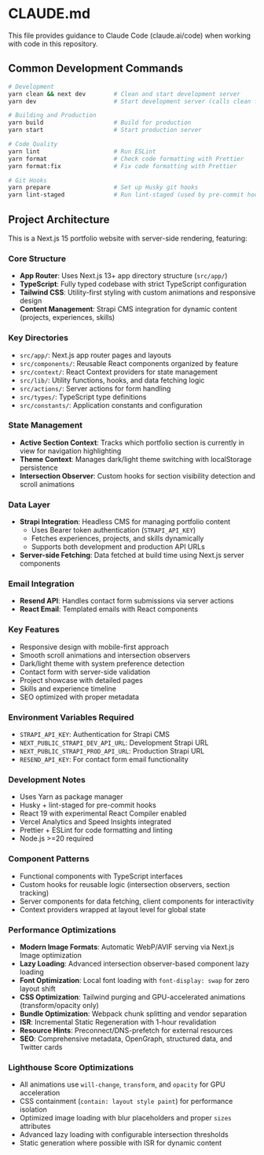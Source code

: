 # CLAUDE.md

This file provides guidance to Claude Code (claude.ai/code) when working with code in this repository.

## Common Development Commands

```bash
# Development
yarn clean && next dev        # Clean and start development server
yarn dev                      # Start development server (calls clean first)

# Building and Production
yarn build                    # Build for production
yarn start                    # Start production server

# Code Quality
yarn lint                     # Run ESLint
yarn format                   # Check code formatting with Prettier
yarn format:fix               # Fix code formatting with Prettier

# Git Hooks
yarn prepare                  # Set up Husky git hooks
yarn lint-staged              # Run lint-staged (used by pre-commit hook)
```

## Project Architecture

This is a Next.js 15 portfolio website with server-side rendering, featuring:

### Core Structure

- **App Router**: Uses Next.js 13+ app directory structure (`src/app/`)
- **TypeScript**: Fully typed codebase with strict TypeScript configuration
- **Tailwind CSS**: Utility-first styling with custom animations and responsive design
- **Content Management**: Strapi CMS integration for dynamic content (projects, experiences, skills)

### Key Directories

- `src/app/`: Next.js app router pages and layouts
- `src/components/`: Reusable React components organized by feature
- `src/context/`: React Context providers for state management
- `src/lib/`: Utility functions, hooks, and data fetching logic
- `src/actions/`: Server actions for form handling
- `src/types/`: TypeScript type definitions
- `src/constants/`: Application constants and configuration

### State Management

- **Active Section Context**: Tracks which portfolio section is currently in view for navigation highlighting
- **Theme Context**: Manages dark/light theme switching with localStorage persistence
- **Intersection Observer**: Custom hooks for section visibility detection and scroll animations

### Data Layer

- **Strapi Integration**: Headless CMS for managing portfolio content
  - Uses Bearer token authentication (`STRAPI_API_KEY`)
  - Fetches experiences, projects, and skills dynamically
  - Supports both development and production API URLs
- **Server-side Fetching**: Data fetched at build time using Next.js server components

### Email Integration

- **Resend API**: Handles contact form submissions via server actions
- **React Email**: Templated emails with React components

### Key Features

- Responsive design with mobile-first approach
- Smooth scroll animations and intersection observers
- Dark/light theme with system preference detection
- Contact form with server-side validation
- Project showcase with detailed pages
- Skills and experience timeline
- SEO optimized with proper metadata

### Environment Variables Required

- `STRAPI_API_KEY`: Authentication for Strapi CMS
- `NEXT_PUBLIC_STRAPI_DEV_API_URL`: Development Strapi URL
- `NEXT_PUBLIC_STRAPI_PROD_API_URL`: Production Strapi URL
- `RESEND_API_KEY`: For contact form email functionality

### Development Notes

- Uses Yarn as package manager
- Husky + lint-staged for pre-commit hooks
- React 19 with experimental React Compiler enabled
- Vercel Analytics and Speed Insights integrated
- Prettier + ESLint for code formatting and linting
- Node.js >=20 required

### Component Patterns

- Functional components with TypeScript interfaces
- Custom hooks for reusable logic (intersection observers, section tracking)
- Server components for data fetching, client components for interactivity
- Context providers wrapped at layout level for global state

### Performance Optimizations

- **Modern Image Formats**: Automatic WebP/AVIF serving via Next.js Image optimization
- **Lazy Loading**: Advanced intersection observer-based component lazy loading
- **Font Optimization**: Local font loading with `font-display: swap` for zero layout shift
- **CSS Optimization**: Tailwind purging and GPU-accelerated animations (transform/opacity only)
- **Bundle Optimization**: Webpack chunk splitting and vendor separation
- **ISR**: Incremental Static Regeneration with 1-hour revalidation
- **Resource Hints**: Preconnect/DNS-prefetch for external resources
- **SEO**: Comprehensive metadata, OpenGraph, structured data, and Twitter cards

### Lighthouse Score Optimizations

- All animations use `will-change`, `transform`, and `opacity` for GPU acceleration
- CSS containment (`contain: layout style paint`) for performance isolation
- Optimized image loading with blur placeholders and proper `sizes` attributes
- Advanced lazy loading with configurable intersection thresholds
- Static generation where possible with ISR for dynamic content
